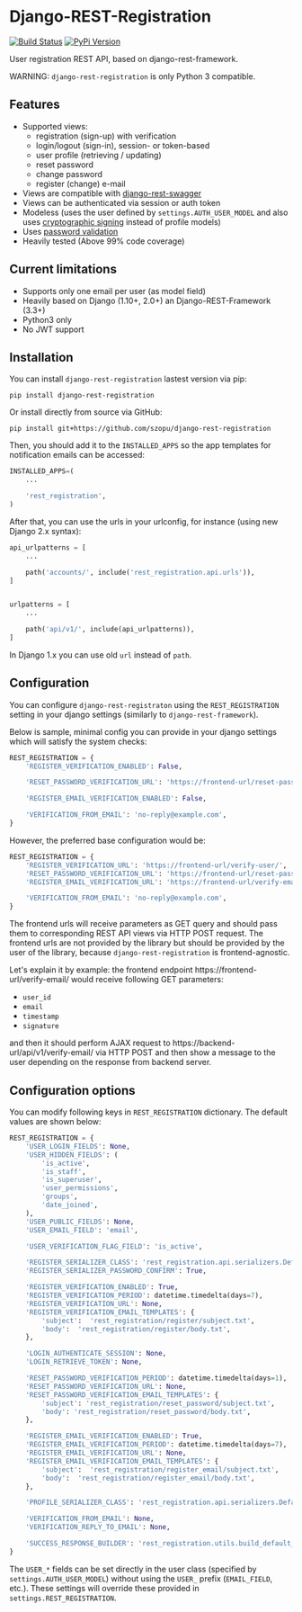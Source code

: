 # Django-REST-Registration

[![Build Status](https://travis-ci.org/szopu/django-rest-registration.svg?branch=master)](https://travis-ci.org/szopu/django-rest-registration)
[![PyPi Version](https://img.shields.io/pypi/v/django-rest-registration.svg)](https://pypi.python.org/pypi/django-rest-registration/)

User registration REST API, based on django-rest-framework.

WARNING: `django-rest-registration` is only Python 3 compatible.


## Features

* Supported views:
    * registration (sign-up) with verification
    * login/logout (sign-in), session- or token-based
    * user profile (retrieving / updating)
    * reset password
    * change password
    * register (change) e-mail
* Views are compatible with [django-rest-swagger](https://github.com/marcgibbons/django-rest-swagger)
* Views can be authenticated via session or auth token
* Modeless (uses the user defined by `settings.AUTH_USER_MODEL` and also uses [cryptographic signing](https://docs.djangoproject.com/en/dev/topics/signing/) instead of profile models)
* Uses [password validation](https://docs.djangoproject.com/en/dev/topics/auth/passwords/#password-validation)
* Heavily tested (Above 99% code coverage)


## Current limitations

* Supports only one email per user (as model field)
* Heavily based on Django (1.10+, 2.0+) an Django-REST-Framework (3.3+)
* Python3 only
* No JWT support


## Installation

You can install `django-rest-registration` lastest version via pip:

    pip install django-rest-registration

Or install directly from source via GitHub:

    pip install git+https://github.com/szopu/django-rest-registration

Then, you should add it to the `INSTALLED_APPS` so the app templates
for notification emails can be accessed:

```python
INSTALLED_APPS=(
    ...

    'rest_registration',
)
```
After that, you can use the urls in your urlconfig, for instance (using new Django 2.x syntax):

```python
api_urlpatterns = [
    ...

    path('accounts/', include('rest_registration.api.urls')),
]


urlpatterns = [
    ...

    path('api/v1/', include(api_urlpatterns)),
]
```

In Django 1.x you can use old `url` instead of `path`.


## Configuration

You can configure `django-rest-registraton` using the `REST_REGISTRATION`
setting in your django settings (similarly to `django-rest-framework`).

Below is sample, minimal config you can provide in your django settings which will satisfy the system checks:

```python
REST_REGISTRATION = {
    'REGISTER_VERIFICATION_ENABLED': False,

    'RESET_PASSWORD_VERIFICATION_URL': 'https://frontend-url/reset-password/',

    'REGISTER_EMAIL_VERIFICATION_ENABLED': False,

    'VERIFICATION_FROM_EMAIL': 'no-reply@example.com',
}
```

However, the preferred base configuration would be:

```python
REST_REGISTRATION = {
    'REGISTER_VERIFICATION_URL': 'https://frontend-url/verify-user/',
    'RESET_PASSWORD_VERIFICATION_URL': 'https://frontend-url/reset-password/',
    'REGISTER_EMAIL_VERIFICATION_URL': 'https://frontend-url/verify-email/',

    'VERIFICATION_FROM_EMAIL': 'no-reply@example.com',
}
```

The frontend urls will receive parameters as GET query and should pass
them to corresponding REST API views via HTTP POST request.
The frontend urls are not provided by the library but should be provided
by the user of the library, because `django-rest-registration` is frontend-agnostic.

Let's explain it by example:
the frontend endpoint https://frontend-url/verify-email/ would receive
following GET parameters:
* `user_id`
* `email`
* `timestamp`
* `signature`

and then it should perform AJAX request to https://backend-url/api/v1/verify-email/
via HTTP POST and then show a message to the user depending on the response
from backend server.

## Configuration options

You can modify following keys in `REST_REGISTRATION` dictionary.
The default values are shown below:

```python
REST_REGISTRATION = {
    'USER_LOGIN_FIELDS': None,
    'USER_HIDDEN_FIELDS': (
        'is_active',
        'is_staff',
        'is_superuser',
        'user_permissions',
        'groups',
        'date_joined',
    ),
    'USER_PUBLIC_FIELDS': None,
    'USER_EMAIL_FIELD': 'email',

    'USER_VERIFICATION_FLAG_FIELD': 'is_active',

    'REGISTER_SERIALIZER_CLASS': 'rest_registration.api.serializers.DefaultRegisterUserSerializer',
    'REGISTER_SERIALIZER_PASSWORD_CONFIRM': True,

    'REGISTER_VERIFICATION_ENABLED': True,
    'REGISTER_VERIFICATION_PERIOD': datetime.timedelta(days=7),
    'REGISTER_VERIFICATION_URL': None,
    'REGISTER_VERIFICATION_EMAIL_TEMPLATES': {
        'subject':  'rest_registration/register/subject.txt',
        'body':  'rest_registration/register/body.txt',
    },

    'LOGIN_AUTHENTICATE_SESSION': None,
    'LOGIN_RETRIEVE_TOKEN': None,

    'RESET_PASSWORD_VERIFICATION_PERIOD': datetime.timedelta(days=1),
    'RESET_PASSWORD_VERIFICATION_URL': None,
    'RESET_PASSWORD_VERIFICATION_EMAIL_TEMPLATES': {
        'subject': 'rest_registration/reset_password/subject.txt',
        'body': 'rest_registration/reset_password/body.txt',
    },

    'REGISTER_EMAIL_VERIFICATION_ENABLED': True,
    'REGISTER_EMAIL_VERIFICATION_PERIOD': datetime.timedelta(days=7),
    'REGISTER_EMAIL_VERIFICATION_URL': None,
    'REGISTER_EMAIL_VERIFICATION_EMAIL_TEMPLATES': {
        'subject':  'rest_registration/register_email/subject.txt',
        'body':  'rest_registration/register_email/body.txt',
    },

    'PROFILE_SERIALIZER_CLASS': 'rest_registration.api.serializers.DefaultUserProfileSerializer',

    'VERIFICATION_FROM_EMAIL': None,
    'VERIFICATION_REPLY_TO_EMAIL': None,

    'SUCCESS_RESPONSE_BUILDER': 'rest_registration.utils.build_default_success_response',
}
```

The `USER_*` fields can be set directly in the user class
(specified by `settings.AUTH_USER_MODEL`) without using
the `USER_` prefix (`EMAIL_FIELD`, etc.). These settings will override these
provided in `settings.REST_REGISTRATION`.

